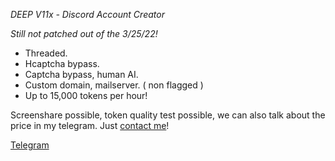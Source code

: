 *DEEP V11x - Discord Account Creator*

_Still not patched out of the 3/25/22!_

- Threaded.
- Hcaptcha bypass.
- Captcha bypass, human AI.
- Custom domain, mailserver. ( non flagged )
- Up to 15,000 tokens per hour!

Screenshare possible, token quality test possible,
we can also talk about the price in my telegram. Just
[contact me](https://t.me/approve17)!

[Telegram](https://t.me/approve17)
